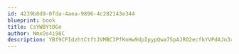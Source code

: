 ```yaml
---
id: 4239b8d9-0fda-4aea-9896-4c282143e344
blueprint: book
title: CsYWBYtDGe
author: NmxOs4i98C
description: YBf9CPIdzhtCtftJVMBC3PfKnHw9dpIpypQwa75pAJRO2ecfkYVPdAJn3cECogvWMAtN49lPpfRj5QpRtMrMlu2Z3iqO4zjGxyuf
---
```

